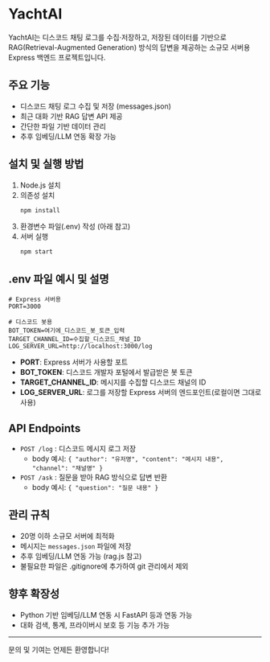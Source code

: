 # YachtAI

YachtAI는 디스코드 채팅 로그를 수집·저장하고, 저장된 데이터를 기반으로 RAG(Retrieval-Augmented Generation) 방식의 답변을 제공하는 소규모 서버용 Express 백엔드 프로젝트입니다.

## 주요 기능
- 디스코드 채팅 로그 수집 및 저장 (messages.json)
- 최근 대화 기반 RAG 답변 API 제공
- 간단한 파일 기반 데이터 관리
- 추후 임베딩/LLM 연동 확장 가능

## 설치 및 실행 방법

1. Node.js 설치
2. 의존성 설치
   ```bash
   npm install
   ```
3. 환경변수 파일(.env) 작성 (아래 참고)
4. 서버 실행
   ```bash
   npm start
   ```

## .env 파일 예시 및 설명
```env
# Express 서버용
PORT=3000

# 디스코드 봇용
BOT_TOKEN=여기에_디스코드_봇_토큰_입력
TARGET_CHANNEL_ID=수집할_디스코드_채널_ID
LOG_SERVER_URL=http://localhost:3000/log
```
- **PORT**: Express 서버가 사용할 포트
- **BOT_TOKEN**: 디스코드 개발자 포털에서 발급받은 봇 토큰
- **TARGET_CHANNEL_ID**: 메시지를 수집할 디스코드 채널의 ID
- **LOG_SERVER_URL**: 로그를 저장할 Express 서버의 엔드포인트(로컬이면 그대로 사용)

## API Endpoints

- `POST /log` : 디스코드 메시지 로그 저장
  - body 예시: `{ "author": "유저명", "content": "메시지 내용", "channel": "채널명" }`
- `POST /ask` : 질문을 받아 RAG 방식으로 답변 반환
  - body 예시: `{ "question": "질문 내용" }`

## 관리 규칙
- 20명 이하 소규모 서버에 최적화
- 메시지는 `messages.json` 파일에 저장
- 추후 임베딩/LLM 연동 가능 (rag.js 참고)
- 불필요한 파일은 .gitignore에 추가하여 git 관리에서 제외

## 향후 확장성
- Python 기반 임베딩/LLM 연동 시 FastAPI 등과 연동 가능
- 대화 검색, 통계, 프라이버시 보호 등 기능 추가 가능

---
문의 및 기여는 언제든 환영합니다!